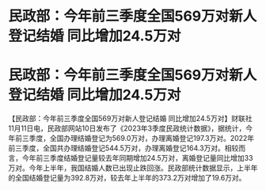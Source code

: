 # 民政部：今年前三季度全国569万对新人登记结婚 同比增加24.5万对

# 民政部：今年前三季度全国569万对新人登记结婚 同比增加24.5万对

【民政部：今年前三季度全国569万对新人登记结婚
同比增加24.5万对】财联社11月11日电，民政部网站10日发布了《2023年3季度民政统计数据》，据统计，今年前三季度，全国办理结婚登记为569.0万对，办理离婚登记197.3万对。2022年前三季度，全国共办理结婚登记544.5万对，办理离婚登记164.3万对。相较而言，今年前三季度结婚登记量较去年同期增加24.5万对，离婚登记量同比增加33万对。今年上半年，我国结婚人数已出现止跌回涨。民政部统计数据显示，上半年的全国结婚登记量为392.8万对，较去年上半年的373.2万对增加了19.6万对。

